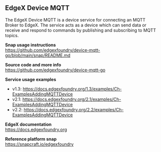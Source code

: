 EdgeX Device MQTT
---
The EdgeX Device MQTT is a device service for connecting an MQTT Broker to EdgeX.
The service acts as a device which can send data or receive and respond to commands
by publishing and subscribing to MQTT topics.

**Snap usage instructions**  
https://github.com/edgexfoundry/device-mqtt-go/blob/main/snap/README.md

**Source code and more info**  
https://github.com/edgexfoundry/device-mqtt-go

**Service usage examples**  
* v1.3: https://docs.edgexfoundry.org/1.3/examples/Ch-ExamplesAddingMQTTDevice
* v2.1: https://docs.edgexfoundry.org/2.1/examples/Ch-ExamplesAddingMQTTDevice
* v2.2: https://docs.edgexfoundry.org/2.2/examples/Ch-ExamplesAddingMQTTDevice

**EdgeX documentation**  
https://docs.edgexfoundry.org

**Reference platform snap**  
https://snapcraft.io/edgexfoundry

